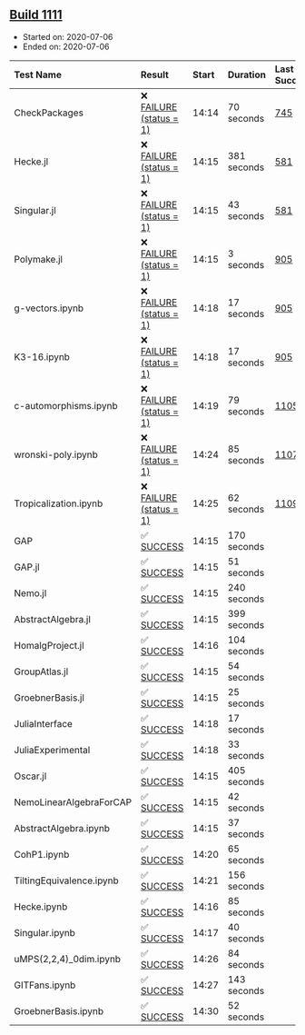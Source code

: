 ## [Build 1111](https://oscarci.mathematik.uni-kl.de/job/oscar-julia-1.4/1111/)

* Started on: 2020-07-06
* Ended on: 2020-07-06

| Test Name    | Result | Start | Duration | Last Success | First Failure |
|:-------------|:-------|:------|:---------|:-------------|:--------------|
| CheckPackages | ❌ [FAILURE (status = 1)](https://oscarci.mathematik.uni-kl.de/job/oscar-julia-1.4/1111/artifact/logs/build-1111/CheckPackages.log) | 14:14 | 70 seconds | [745](https://oscarci.mathematik.uni-kl.de/job/oscar-julia-1.4/745/) | [746](https://oscarci.mathematik.uni-kl.de/job/oscar-julia-1.4/746/) |
| Hecke.jl | ❌ [FAILURE (status = 1)](https://oscarci.mathematik.uni-kl.de/job/oscar-julia-1.4/1111/artifact/logs/build-1111/Hecke.jl.log) | 14:15 | 381 seconds | [581](https://oscarci.mathematik.uni-kl.de/job/oscar-julia-1.4/581/) | [582](https://oscarci.mathematik.uni-kl.de/job/oscar-julia-1.4/582/) |
| Singular.jl | ❌ [FAILURE (status = 1)](https://oscarci.mathematik.uni-kl.de/job/oscar-julia-1.4/1111/artifact/logs/build-1111/Singular.jl.log) | 14:15 | 43 seconds | [581](https://oscarci.mathematik.uni-kl.de/job/oscar-julia-1.4/581/) | [582](https://oscarci.mathematik.uni-kl.de/job/oscar-julia-1.4/582/) |
| Polymake.jl | ❌ [FAILURE (status = 1)](https://oscarci.mathematik.uni-kl.de/job/oscar-julia-1.4/1111/artifact/logs/build-1111/Polymake.jl.log) | 14:15 | 3 seconds | [905](https://oscarci.mathematik.uni-kl.de/job/oscar-julia-1.4/905/) | [907](https://oscarci.mathematik.uni-kl.de/job/oscar-julia-1.4/907/) |
| g-vectors.ipynb | ❌ [FAILURE (status = 1)](https://oscarci.mathematik.uni-kl.de/job/oscar-julia-1.4/1111/artifact/logs/build-1111/g-vectors.ipynb.log) | 14:18 | 17 seconds | [905](https://oscarci.mathematik.uni-kl.de/job/oscar-julia-1.4/905/) | [907](https://oscarci.mathematik.uni-kl.de/job/oscar-julia-1.4/907/) |
| K3-16.ipynb | ❌ [FAILURE (status = 1)](https://oscarci.mathematik.uni-kl.de/job/oscar-julia-1.4/1111/artifact/logs/build-1111/K3-16.ipynb.log) | 14:18 | 17 seconds | [905](https://oscarci.mathematik.uni-kl.de/job/oscar-julia-1.4/905/) | [907](https://oscarci.mathematik.uni-kl.de/job/oscar-julia-1.4/907/) |
| c-automorphisms.ipynb | ❌ [FAILURE (status = 1)](https://oscarci.mathematik.uni-kl.de/job/oscar-julia-1.4/1111/artifact/logs/build-1111/c-automorphisms.ipynb.log) | 14:19 | 79 seconds | [1105](https://oscarci.mathematik.uni-kl.de/job/oscar-julia-1.4/1105/) | [1106](https://oscarci.mathematik.uni-kl.de/job/oscar-julia-1.4/1106/) |
| wronski-poly.ipynb | ❌ [FAILURE (status = 1)](https://oscarci.mathematik.uni-kl.de/job/oscar-julia-1.4/1111/artifact/logs/build-1111/wronski-poly.ipynb.log) | 14:24 | 85 seconds | [1107](https://oscarci.mathematik.uni-kl.de/job/oscar-julia-1.4/1107/) | [1108](https://oscarci.mathematik.uni-kl.de/job/oscar-julia-1.4/1108/) |
| Tropicalization.ipynb | ❌ [FAILURE (status = 1)](https://oscarci.mathematik.uni-kl.de/job/oscar-julia-1.4/1111/artifact/logs/build-1111/Tropicalization.ipynb.log) | 14:25 | 62 seconds | [1109](https://oscarci.mathematik.uni-kl.de/job/oscar-julia-1.4/1109/) | [1110](https://oscarci.mathematik.uni-kl.de/job/oscar-julia-1.4/1110/) |
| GAP | ✅ [SUCCESS](https://oscarci.mathematik.uni-kl.de/job/oscar-julia-1.4/1111/artifact/logs/build-1111/GAP.log) | 14:15 | 170 seconds |  |  |
| GAP.jl | ✅ [SUCCESS](https://oscarci.mathematik.uni-kl.de/job/oscar-julia-1.4/1111/artifact/logs/build-1111/GAP.jl.log) | 14:15 | 51 seconds |  |  |
| Nemo.jl | ✅ [SUCCESS](https://oscarci.mathematik.uni-kl.de/job/oscar-julia-1.4/1111/artifact/logs/build-1111/Nemo.jl.log) | 14:15 | 240 seconds |  |  |
| AbstractAlgebra.jl | ✅ [SUCCESS](https://oscarci.mathematik.uni-kl.de/job/oscar-julia-1.4/1111/artifact/logs/build-1111/AbstractAlgebra.jl.log) | 14:15 | 399 seconds |  |  |
| HomalgProject.jl | ✅ [SUCCESS](https://oscarci.mathematik.uni-kl.de/job/oscar-julia-1.4/1111/artifact/logs/build-1111/HomalgProject.jl.log) | 14:16 | 104 seconds |  |  |
| GroupAtlas.jl | ✅ [SUCCESS](https://oscarci.mathematik.uni-kl.de/job/oscar-julia-1.4/1111/artifact/logs/build-1111/GroupAtlas.jl.log) | 14:15 | 54 seconds |  |  |
| GroebnerBasis.jl | ✅ [SUCCESS](https://oscarci.mathematik.uni-kl.de/job/oscar-julia-1.4/1111/artifact/logs/build-1111/GroebnerBasis.jl.log) | 14:15 | 25 seconds |  |  |
| JuliaInterface | ✅ [SUCCESS](https://oscarci.mathematik.uni-kl.de/job/oscar-julia-1.4/1111/artifact/logs/build-1111/JuliaInterface.log) | 14:18 | 17 seconds |  |  |
| JuliaExperimental | ✅ [SUCCESS](https://oscarci.mathematik.uni-kl.de/job/oscar-julia-1.4/1111/artifact/logs/build-1111/JuliaExperimental.log) | 14:18 | 33 seconds |  |  |
| Oscar.jl | ✅ [SUCCESS](https://oscarci.mathematik.uni-kl.de/job/oscar-julia-1.4/1111/artifact/logs/build-1111/Oscar.jl.log) | 14:15 | 405 seconds |  |  |
| NemoLinearAlgebraForCAP | ✅ [SUCCESS](https://oscarci.mathematik.uni-kl.de/job/oscar-julia-1.4/1111/artifact/logs/build-1111/NemoLinearAlgebraForCAP.log) | 14:15 | 42 seconds |  |  |
| AbstractAlgebra.ipynb | ✅ [SUCCESS](https://oscarci.mathematik.uni-kl.de/job/oscar-julia-1.4/1111/artifact/logs/build-1111/AbstractAlgebra.ipynb.log) | 14:15 | 37 seconds |  |  |
| CohP1.ipynb | ✅ [SUCCESS](https://oscarci.mathematik.uni-kl.de/job/oscar-julia-1.4/1111/artifact/logs/build-1111/CohP1.ipynb.log) | 14:20 | 65 seconds |  |  |
| TiltingEquivalence.ipynb | ✅ [SUCCESS](https://oscarci.mathematik.uni-kl.de/job/oscar-julia-1.4/1111/artifact/logs/build-1111/TiltingEquivalence.ipynb.log) | 14:21 | 156 seconds |  |  |
| Hecke.ipynb | ✅ [SUCCESS](https://oscarci.mathematik.uni-kl.de/job/oscar-julia-1.4/1111/artifact/logs/build-1111/Hecke.ipynb.log) | 14:16 | 85 seconds |  |  |
| Singular.ipynb | ✅ [SUCCESS](https://oscarci.mathematik.uni-kl.de/job/oscar-julia-1.4/1111/artifact/logs/build-1111/Singular.ipynb.log) | 14:17 | 40 seconds |  |  |
| uMPS(2,2,4)_0dim.ipynb | ✅ [SUCCESS](https://oscarci.mathematik.uni-kl.de/job/oscar-julia-1.4/1111/artifact/logs/build-1111/uMPS-2-2-4-_0dim.ipynb.log) | 14:26 | 84 seconds |  |  |
| GITFans.ipynb | ✅ [SUCCESS](https://oscarci.mathematik.uni-kl.de/job/oscar-julia-1.4/1111/artifact/logs/build-1111/GITFans.ipynb.log) | 14:27 | 143 seconds |  |  |
| GroebnerBasis.ipynb | ✅ [SUCCESS](https://oscarci.mathematik.uni-kl.de/job/oscar-julia-1.4/1111/artifact/logs/build-1111/GroebnerBasis.ipynb.log) | 14:30 | 52 seconds |  |  |
